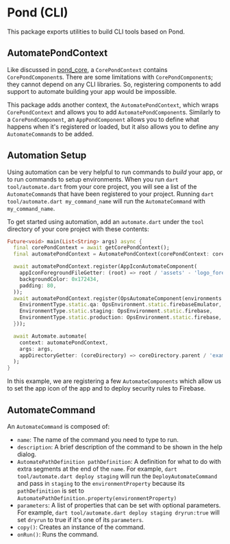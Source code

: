 # Pond (CLI)

This package exports utilities to build CLI tools based on Pond.

## AutomatePondContext

Like discussed in [pond_core](../pond_cli/README.md), a `CorePondContext` contains `CorePondComponent`s. There are some limitations with `CorePondComponent`s; they cannot depend on any CLI libraries. So, registering components to add support to automate building your app would be impossible.

This package adds another context, the `AutomatePondContext`, which wraps `CorePondContext` and allows you to add `AutomatePondComponent`s. Similarly to a `CorePondComponent`, an `AppPondComponent` allows you to define what happens when it's registered or loaded, but it also allows you to define any `AutomateCommand`s to be added.

## Automation Setup

Using automation can be very helpful to run commands to _build_ your app, or to run commands to setup environments. When you run `dart tool/automate.dart` from your core project, you will see a list of the `AutomateCommand`s that have been registered to your project. Running `dart tool/automate.dart my_command_name` will run the `AutomateCommand` with `my_command_name`.

To get started using automation, add an `automate.dart` under the `tool` directory of your core project with these contents:

```dart
Future<void> main(List<String> args) async {
  final corePondContext = await getCorePondContext();
  final automatePondContext = AutomatePondContext(corePondContext: corePondContext);

  await automatePondContext.register(AppIconAutomateComponent(
    appIconForegroundFileGetter: (root) => root / 'assets' - 'logo_foreground_transparent.png',
    backgroundColor: 0x172434,
    padding: 80,
  ));
  await automatePondContext.register(OpsAutomateComponent(environments: {
    EnvironmentType.static.qa: OpsEnvironment.static.firebaseEmulator,
    EnvironmentType.static.staging: OpsEnvironment.static.firebase,
    EnvironmentType.static.production: OpsEnvironment.static.firebase,
  }));

  await Automate.automate(
    context: automatePondContext,
    args: args,
    appDirectoryGetter: (coreDirectory) => coreDirectory.parent / 'example',
  );
}
```

In this example, we are registering a few `AutomateComponents` which allow us to set the app icon of the app and to deploy security rules to Firebase.

## AutomateCommand

An `AutomateCommand` is composed of:

- `name`: The name of the command you need to type to run.
- `description`: A brief description of the command to be shown in the help dialog.
- `AutomatePathDefinition pathDefinition`: A definition for what to do with extra segments at the end of the `name`. For example, `dart tool/automate.dart deploy staging` will run the `DeployAutomateCommand` and pass in `staging` to the `environmentProperty` because its `pathDefinition` is set to `AutomatePathDefinition.property(environmentProperty)`
- `parameters`: A list of properties that can be set with optional parameters. For example, `dart tool/automate.dart deploy staging dryrun:true` will set `dryrun` to true if it's one of its `parameters`.
- `copy()`: Creates an instance of the command.
- `onRun()`: Runs the command.
